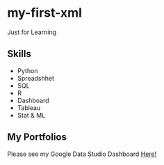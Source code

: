 # my-first-xml
Just for Learning

## Skills

- Python
- Spreadshhet
- SQL
- R
- Dashboard
- Tableau
- Stat & ML

## My Portfolios

Please see my Google Data Studio Dashboard [Here!](https://www.google.com)
